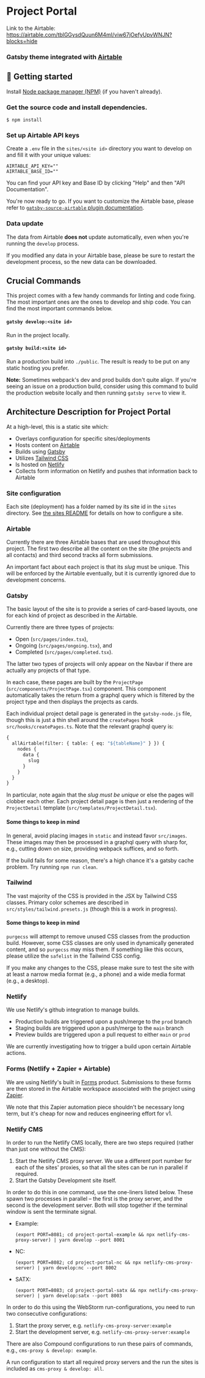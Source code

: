 # Project Portal

Link to the Airtable: https://airtable.com/tblGGysdQuun6M4mI/viw67jOefyUpvWNJN?blocks=hide

### Gatsby theme integrated with [Airtable](https://airtable.com/)

## 🚀 Getting started

Install [Node package manager (NPM)](https://nodejs.org/) (if you haven't already).

### Get the source code and install dependencies.

```
$ npm install
```

### Set up Airtable API keys

Create a `.env` file in the `sites/<site id>` directory you want to develop on and fill it with your unique values:

```
AIRTABLE_API_KEY=""
AIRTABLE_BASE_ID=""
```

You can find your API key and Base ID by clicking "Help" and then "API Documentation".

You're now ready to go. If you want to customize the Airtable base, please refer to [`gatsby-source-airtable` plugin documentation](https://www.gatsbyjs.org/packages/gatsby-source-airtable/).

### Data update

The data from Airtable **does not** update automatically, even when you're running the `develop` process.

If you modified any data in your Airtable base, please be sure to restart the development process, so the new data can be downloaded.

## Crucial Commands

This project comes with a few handy commands for linting and code fixing. The most important ones are the ones to develop and ship code. You can find the most important commands below.

#### `gatsby develop:<site id>`

Run in the project locally.

#### `gatsby build:<site id>`

Run a production build into `./public`. The result is ready to be put on any static hosting you prefer.

**Note:** Sometimes webpack's dev and prod builds don't quite align. If you're seeing an issue on a production build, consider using this command to build the production website locally and then running `gatsby serve` to view it.

## Architecture Description for Project Portal

At a high-level, this is a static site which:

- Overlays configuration for specific sites/deployments
- Hosts content on [Airtable](https://airtable.com)
- Builds using [Gatsby](https://www.gatsbyjs.com)
- Utilizes [Tailwind CSS](https://tailwindcss.com)
- Is hosted on [Netlify](https://www.netlify.com)
- Collects form information on Netlify and pushes that information back to Airtable

### Site configuration

Each site (deployment) has a folder named by its site id in the `sites` directory. See [the sites README](sites/README.md) for details on how to configure a site.

### Airtable

Currently there are three Airtable bases that are used throughout this project. The first
two describe all the content on the site (the projects and all contacts) and third second
tracks all form submissions.

An important fact about each project is that its _slug_ must be unique. This will be
enforced by the Airtable eventually, but it is currently ignored due to development
concerns.

### Gatsby

The basic layout of the site is to provide a series of card-based layouts, one for
each kind of project as described in the Airtable.

Currently there are three types of projects:

- Open (`src/pages/index.tsx`),
- Ongoing (`src/pages/ongoing.tsx`), and
- Completed (`src/pages/completed.tsx`).

The latter two types of projects will only appear on the Navbar if there are actually
any projects of that type.

In each case, these pages are built by the `ProjectPage` (`src/components/ProjectPage.tsx`)
component. This component automatically takes the return from a graphql query which is
filtered by the project type and then displays the projects as cards.

Each individual project detail page is generated in the `gatsby-node.js` file, though
this is just a thin shell around the `createPages` hook `src/hooks/createPages.ts`.
Note that the relevant graphql query is:

```graphql
{
  allAirtable(filter: { table: { eq: "${tableName}" } }) {
    nodes {
      data {
        slug
      }
    }
  }
}
```

In particular, note again that the _slug must be unique_ or else the pages will clobber
each other. Each project detail page is then just a rendering of the `ProjectDetail`
template (`src/templates/ProjectDetail.tsx`).

#### Some things to keep in mind

In general, avoid placing images in `static` and instead favor `src/images`. These
images may then be processed in a graphql query with sharp for, e.g., cutting down on
size, providing webpack suffices, and so forth.

If the build fails for some reason, there's a high chance it's a gatsby cache problem.
Try running `npm run clean`.

### Tailwind

The vast majority of the CSS is provided in the JSX by Tailwind CSS classes. Primary
color schemes are described in `src/styles/tailwind.presets.js` (though this is a work in progress).

#### Some things to keep in mind

`purgecss` will attempt to remove unused CSS classes from the production build. However,
some CSS classes are only used in dynamically generated content, and so `purgecss` may
miss them. If something like this occurs, please utilize the `safelist` in the Tailwind
CSS config.

If you make any changes to the CSS, please make sure to test the site with at least
a narrow media format (e.g., a phone) and a wide media format (e.g., a desktop).

### Netlify

We use Netlify's github integration to manage builds.

- Production builds are triggered upon a push/merge to the `prod` branch
- Staging builds are triggered upon a push/merge to the `main` branch
- Preview builds are triggered upon a pull request to either `main` or `prod`

We are currently investigating how to trigger a build upon certain Airtable actions.

### Forms (Netlify + Zapier + Airtable)

We are using Netlify's built in [Forms](https://docs.netlify.com/forms/setup/?_ga=2.154814840.1787923700.1636648625-1173918369.1635907455)
product. Submissions to these forms are then stored in the Airtable workspace associated
with the project using [Zapier](https://zapier.com/apps/airtable/integrations/netlify).

We note that this Zapier automation piece shouldn't be necessary long term, but it's
cheap for now and reduces engineering effort for v1.

### Netlify CMS

In order to run the Netlify CMS locally, there are two steps required (rather than just one without the CMS):

1. Start the Netlify CMS proxy server. We use a different port number for each of the sites' proxies, so that all the sites can be run in parallel if required.
2. Start the Gatsby Development site itself.

In order to do this in one command, use the one-liners listed below. These spawn two processes in parallel – the first is the proxy server, and the second is the development server. Both will stop together if the terminal window is sent the terminate signal. 
- Example:
  ```shell
  (export PORT=8081; cd project-portal-example && npx netlify-cms-proxy-server) | yarn develop --port 8001
  ```
- NC:
  ```shell
  (export PORT=8082; cd project-portal-nc && npx netlify-cms-proxy-server) | yarn develop:nc --port 8002
  ```
- SATX: 
  ```shell
  (export PORT=8083; cd project-portal-satx && npx netlify-cms-proxy-server) | yarn develop:satx --port 8003
  ```

In order to do this using the WebStorm run-configurations, you need to run two consecutive configurations: 
1. Start the proxy server, e.g. `netlify-cms-proxy-server:example`
2. Start the development server, e.g. `netlify-cms-proxy-server:example`

There are also Compound configurations to run these pairs of commands, e.g., `cms-proxy & develop: example`.

A run configuration to start all required proxy servers and the run the sites is included as `cms-proxy & develop: all`.
